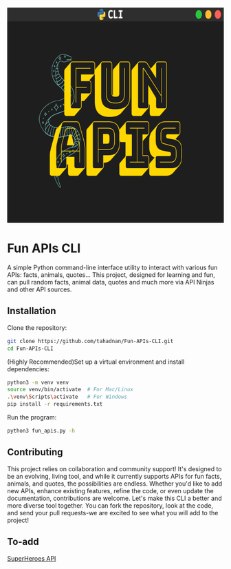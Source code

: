 <p align="center">
  <img src="./Fun_APIs_logo.png" width=700 height=500>
</p>

# Fun APIs CLI

A simple Python command-line interface utility to interact with various fun APIs: facts, animals, quotes...
This project, designed for learning and fun, can pull random facts, animal data, quotes and much more via API Ninjas and other API sources.

## Installation

Clone the repository:
```bash
git clone https://github.com/tahadnan/Fun-APIs-CLI.git
cd Fun-APIs-CLI
```

(Highly Recommended)Set up a virtual environment and install dependencies:
```bash
python3 -m venv venv
source venv/bin/activate  # For Mac/Linux
.\venv\Scripts\activate   # For Windows
pip install -r requirements.txt
```
Run the program:
```bash
python3 fun_apis.py -h
```

## Contributing

This project relies on collaboration and community support! It's designed to be an evolving, living tool, and while it currently supports APIs for fun facts, animals, and quotes, the possibilities are endless. Whether you'd like to add new APIs, enhance existing features, refine the code, or even update the documentation, contributions are welcome. Let's make this CLI a better and more diverse tool together. You can fork the repository, look at the code, and send your pull requests-we are excited to see what you will add to the project!

## To-add  

[SuperHeroes API](https://superheroapi.com) 

